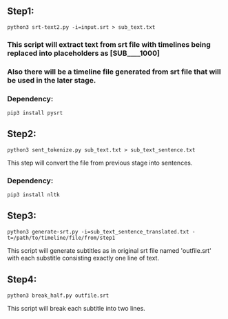 ## Step1:


    python3 srt-text2.py -i=input.srt > sub_text.txt

### This script will extract text from srt file with timelines being replaced into placeholders as [SUB____1000]
### Also there will be a timeline file generated from srt file that will be used in the later stage.

### Dependency:
    pip3 install pysrt

## Step2:

    python3 sent_tokenize.py sub_text.txt > sub_text_sentence.txt

This step will convert the file from previous stage into sentences.

### Dependency:
    pip3 install nltk

## Step3:

    python3 generate-srt.py -i=sub_text_sentence_translated.txt -t=/path/to/timeline/file/from/step1 

This script will generate subtitles as in original srt file named 'outfile.srt' with each substitle consisting exactly one line of text.


## Step4:

    python3 break_half.py outfile.srt 

This script will break each subtitle into two lines.
